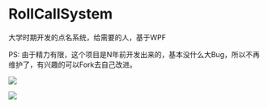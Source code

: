 # RollCallSystem
大学时期开发的点名系统，给需要的人，基于WPF

PS: 由于精力有限，这个项目是N年前开发出来的，基本没什么大Bug，所以不再维护了，有兴趣的可以Fork去自己改进。

![](https://pic2.zhimg.com/v2-1fb1f91d8cddde3548ef856683c71fad_r.jpg)

![](https://pic3.zhimg.com/v2-3e205b0bb69376bc0b2887f8b2ea6eee_b.jpg)

